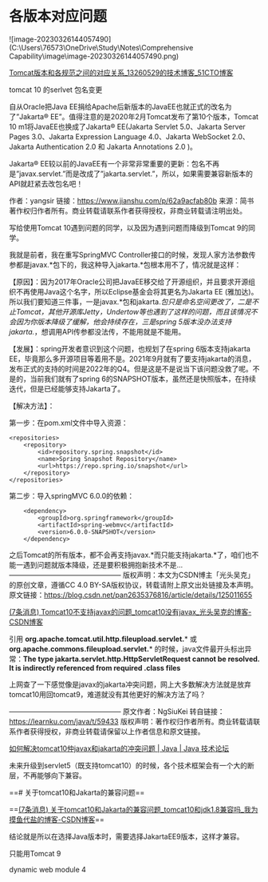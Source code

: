# 各版本对应问题

![image-20230326144057490](C:\Users\76573\OneDrive\Study\Notes\Comprehensive Capability\image\image-20230326144057490.png)

[Tomcat版本和各规范之间的对应关系\_13260529的技术博客\_51CTO博客](https://blog.51cto.com/u_13270529/5961288)

tomcat 10 的serlvet 包名变更

自从Oracle把Java EE捐给Apache后新版本的JavaEE也就正式的改名为了”Jakarta® EE”。值得注意的是2020年2月Tomcat发布了第10个版本，Tomcat 10 m1将JavaEE也换成了Jakarta® EE(Jakarta Servlet 5.0、Jakarta Server Pages 3.0、Jakarta Expression Language 4.0、Jakarta WebSocket 2.0、Jakarta Authentication 2.0 和 Jakarta Annotations 2.0 )。

Jakarta® EE较以前的JavaEE有一个非常非常重要的更新：包名不再是”javax.servlet.”而是改成了”jakarta.servlet.”，所以，如果需要兼容新版本的API就赶紧去改包名吧！

作者：yangsir
链接：https://www.jianshu.com/p/62a9acfab80b
来源：简书
著作权归作者所有。商业转载请联系作者获得授权，非商业转载请注明出处。

写给使用Tomcat 10遇到问题的同学，以及因为遇到问题而降级到Tomcat 9的同学。

我就是前者，我在重写SpringMVC Controller接口的时候，发现人家方法参数传参都是javax.*包下的，我这种导入jakarta.*包根本用不了，情况就是这样：

 

【原因】：因为2017年Oracle公司把JavaEE移交给了开源组织，并且要求开源组织不再使用Java这个名字，所以Eclipse基金会将其更名为Jakarta EE (雅加达)。所以我们要知道三件事，一是javax.*包和jakarta.*包只是命名空间更改了，二是不止Tomcat，其他开源库Jetty，Undertow等也遇到了这样的问题，而且该情况不会因为你版本降级了缓解，他会持续存在，三是spring 5版本没办法支持jakarta.*，想调用API传参都没法传，不能用就是不能用。

【发展】：spring开发者意识到这个问题，也规划了在spring 6版本支持jakarta EE，毕竟那么多开源项目等着用不是。2021年9月就有了要支持jakarta的消息，发布正式的支持的时间是2022年的Q4。但是这是不是说当下该问题没救了呢。不是的，当前我们就有了spring 6的SNAPSHOT版本，虽然还是快照版本，在持续迭代，但是已经能够支持Jakarta了。

【解决方法】：

第一步：在pom.xml文件中导入资源：

    <repositories>
        <repository>
            <id>repository.spring.snapshot</id>
            <name>Spring Snapshot Repository</name>
            <url>https://repo.spring.io/snapshot</url>
        </repository>
    </repositories>
第二步：导入springMVC 6.0.0的依赖：

        <dependency>
            <groupId>org.springframework</groupId>
            <artifactId>spring-webmvc</artifactId>
            <version>6.0.0-SNAPSHOT</version>
        </dependency>
之后Tomcat的所有版本，都不会再支持javax.*而只能支持jakarta.*了，咱们也不能一遇到问题就版本降级，还是要积极拥抱新技术不是…
————————————————
版权声明：本文为CSDN博主「光头吴克」的原创文章，遵循CC 4.0 BY-SA版权协议，转载请附上原文出处链接及本声明。
原文链接：https://blog.csdn.net/pan2635376816/article/details/125011655



[(7条消息) Tomcat10不支持javax的问题\_tomcat10没有javax\_光头吴克的博客-CSDN博客](https://blog.csdn.net/pan2635376816/article/details/125011655)



引用 **org.apache.tomcat.util.http.fileupload.servlet.*** 或 **org.apache.commons.fileupload.servlet.*** 的时候，java文件最开头标出异常：**The type jakarta.servlet.http.HttpServletRequest cannot be resolved. It is indirectly referenced from required .class files**

上网查了一下感觉像是javax的jakarta冲突问题，网上大多数解决方法就是放弃tomcat10用回tomcat9，难道就没有其他更好的解决方法了吗？

————————————————
原文作者：NgSiuKei
转自链接：https://learnku.com/java/t/59433
版权声明：著作权归作者所有。商业转载请联系作者获得授权，非商业转载请保留以上作者信息和原文链接。

[如何解决tomcat10仲javax和jakarta的冲突问题 | Java | Java 技术论坛](https://learnku.com/java/t/59433)

未来升级到servlet5（既支持tomcat10）的时候，各个技术框架会有一个大的断层，不再能够向下兼容。

==# 关于tomcat10和Jakarta的兼容问题==

==[(7条消息) 关于tomcat10和Jakarta的兼容问题\_tomcat10和jdk1.8兼容吗\_我为摸鱼代盐的博客-CSDN博客](https://blog.csdn.net/weixin_49972910/article/details/116381077)==

结论就是所以在选择Java版本时，需要选择JakartaEE9版本，这样才兼容。

只能用Tomcat 9

dynamic web module 4